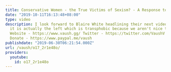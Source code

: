 ```yaml
---
title: Conservative Women - the True Victims of Sexism? - A Response to PragerU
date: "2019-10-11T16:13:48+08:00"
type: video
description: I look forward to Blaire White headlining their next video, in which
  it is actually the left which is transphobic because we aren't nice to trans conservatives
  Website - https://www.vaush.gg/ Twitter - https://twitter.com/VaushV Patreon - https://www.patreon.com/vaush
  Donate - https://www.paypal.me/vaush
publishdate: "2019-06-30T06:21:54.000Z"
url: /vaush/o17_2r1e48o/
providers:
  youtube:
    id: o17_2r1e48o
---
```

